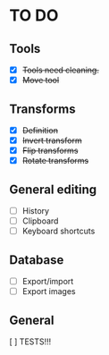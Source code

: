 # TO DO

## Tools
- [x] ~~Tools need cleaning.~~
- [x] ~~Move tool~~

## Transforms
- [x] ~~Definition~~
- [x] ~~Invert transform~~
- [x] ~~Flip transforms~~
- [x] ~~Rotate transforms~~

## General editing
- [ ] History
- [ ] Clipboard
- [ ] Keyboard shortcuts

## Database
- [ ] Export/import
- [ ] Export images

## General
[ ] TESTS!!!